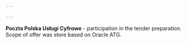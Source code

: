```yaml
---

---
```

**Poczta Polska Usługi Cyfrowe** - participation in the tender preparation.
Scope of offer was store based on Oracle ATG.